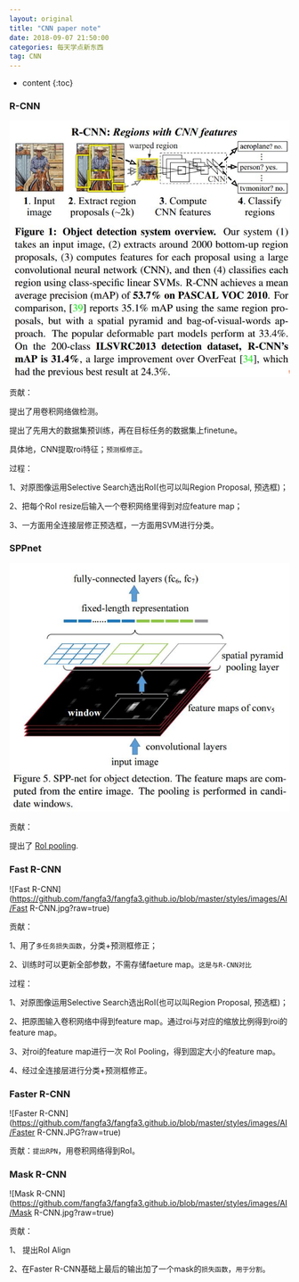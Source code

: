 ```yaml
---
layout: original
title: "CNN paper note"
date: 2018-09-07 21:50:00 
categories: 每天学点新东西
tag: CNN
---
```

* content 
{:toc}

### R-CNN

![R-CNN](https://github.com/fangfa3/fangfa3.github.io/blob/master/styles/images/AI/R-CNN.jpg?raw=true)

贡献：

提出了用卷积网络做检测。

提出了先用大的数据集预训练，再在目标任务的数据集上finetune。

具体地，CNN提取roi特征；`预测框修正`。


过程： 

1、对原图像运用Selective Search选出RoI(也可以叫Region Proposal, 预选框)；

2、把每个RoI resize后输入一个卷积网络里得到对应feature map；

3、一方面用全连接层修正预选框，一方面用SVM进行分类。

### SPPnet

![SPPnet](https://github.com/fangfa3/fangfa3.github.io/blob/master/styles/images/AI/SPPnet.jpg?raw=true)

贡献：

提出了 [RoI pooling](https://fangfa3.github.io/2018/09/06/RoIPooling-VS-RoIAlign/).


### Fast R-CNN

![Fast R-CNN](https://github.com/fangfa3/fangfa3.github.io/blob/master/styles/images/AI/Fast R-CNN.jpg?raw=true)

贡献：

1、用了`多任务损失函数`，分类+预测框修正；

2、训练时可以更新全部参数，不需存储faeture map。`这是与R-CNN对比`

过程：

1、对原图像运用Selective Search选出RoI(也可以叫Region Proposal, 预选框)；

2、把原图输入卷积网络中得到feature map。通过roi与对应的缩放比例得到roi的feature map。

3、对roi的feature map进行一次 RoI Pooling，得到固定大小的feature map。

4、经过全连接层进行分类+预测框修正。

### Faster R-CNN

![Faster R-CNN](https://github.com/fangfa3/fangfa3.github.io/blob/master/styles/images/AI/Faster R-CNN.JPG?raw=true)

贡献：`提出RPN`，用卷积网络得到RoI。


### Mask R-CNN
![Mask R-CNN](https://github.com/fangfa3/fangfa3.github.io/blob/master/styles/images/AI/Mask R-CNN.jpg?raw=true)

贡献：

1、 提出RoI Align

2、在Faster R-CNN基础上最后的输出加了一个mask的`损失函数`，`用于分割`。 